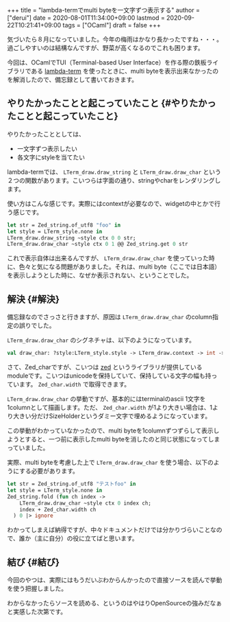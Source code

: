 +++
title = "lambda-termでmulti byteを一文字ずつ表示する"
author = ["derui"]
date = 2020-08-01T11:34:00+09:00
lastmod = 2020-09-22T10:21:41+09:00
tags = ["OCaml"]
draft = false
+++

気づいたら８月になっていました。今年の梅雨はかなり長かったですね・・・。過ごしやすいのは結構なんですが、野菜が高くなるのでこれも困ります。

今回は、OCamlでTUI（Terminal-based User Interface）を作る際の鉄板ライブラリである [lambda-term](https://github.com/ocaml-community/lambda-term) を使ったときに、multi byteを表示出来なかったのを解消したので、備忘録として書いておきます。

<!--more-->


## やりたかったことと起こっていたこと {#やりたかったことと起こっていたこと}

やりたかったこととしては、

-   一文字ずつ表示したい
-   各文字にstyleを当てたい

lambda-termでは、 `LTerm_draw.draw_string` と `LTerm_draw.draw_char` という２つの関数があります。こいつらは字面の通り、stringやcharをレンダリングします。

使い方はこんな感じです。実際にはcontextが必要なので、widgetの中とかで行う感じです。

```ocaml
let str = Zed_string.of_utf8 "foo" in
let style = LTerm_style.none in
LTerm_draw.draw_string ~style ctx 0 0 str;
LTerm_draw.draw_char ~style ctx 0 1 @@ Zed_string.get 0 str
```

これで表示自体は出来るんですが、 `LTerm_draw.draw_char` を使っていった時に、色々と気になる問題がありました。それは、multi byte（ここでは日本語）を表示しようとした時に、なぜか表示されない、ということでした。


## 解決 {#解決}

備忘録なのでさっさと行きますが、原因は `LTerm_draw.draw_char` のcolumn指定の誤りでした。

`LTerm_draw.draw_char` のシグネチャは、以下のようになっています。

```ocaml
val draw_char: ?style:LTerm_style.style -> LTerm_draw.context -> int -> int -> Zed_char.t -> unit
```

さて、Zed\_charですが、こいつは [zed](https://github.com/ocaml-community/zed) というライブラリが提供しているmoduleです。こいつはunicodeを保持していて、保持している文字の幅も持っています。 `Zed_char.width` で取得できます。

`LTerm_draw.draw_char` の挙動ですが、基本的にはterminalのascii 1文字を1columnとして描画します。ただ、 `Zed_char.width` が1より大きい場合は、1より大きい分だけSizeHolderというダミー文字で埋めるようになっています。

この挙動がわかっていなかったので、multi byteを1columnずつずらして表示しようとすると、一つ前に表示したmulti byteを消したのと同じ状態になってしまっていました。

実際、multi byteを考慮した上で `LTerm_draw.draw_char` を使う場合、以下のようにする必要があります。

```ocaml
let str = Zed_string.of_utf8 "テストfoo" in
let style = LTerm_style.none in
Zed_string.fold (fun ch index ->
    LTerm_draw.draw_char ~style ctx 0 index ch;
    index + Zed_char.width ch
  ) 0 |> ignore
```

わかってしまえば納得ですが、中々ドキュメントだけでは分かりづらいことなので、誰か（主に自分）の役に立てばと思います。


## 結び {#結び}

今回のやつは、実際にはもうだいぶわからんかったので直接ソースを読んで挙動を使う把握しました。

わからなかったらソースを読める、というのはやはりOpenSourceの強みだなぁと実感した次第です。
